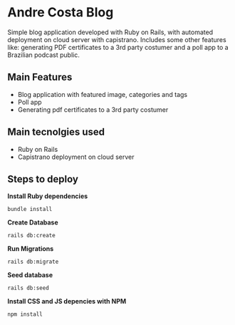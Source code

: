 # Andre Costa Blog  

Simple blog application developed with Ruby on Rails, with automated deployment on cloud server with capistrano. Includes some other features like: generating PDF certificates to a 3rd party costumer and a poll app to a Brazilian podcast public.

## Main Features

* Blog application with featured image, categories and tags
* Poll app
* Generating pdf certificates to a 3rd party costumer


## Main tecnolgies used

* Ruby on Rails
* Capistrano deployment on cloud server

## Steps to deploy

**Install Ruby dependencies**

`bundle install`

**Create Database**

`rails db:create`

**Run Migrations**

`rails db:migrate`

**Seed database**

`rails db:seed`

**Install CSS and JS depencies with NPM**

`npm install`
